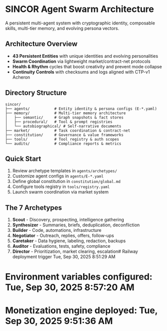 # SINCOR Agent Swarm Architecture

A persistent multi-agent system with cryptographic identity, composable skills, multi-tier memory, and evolving persona vectors.

## Architecture Overview

- **43 Persistent Entities** with unique identities and evolving personalities
- **Swarm Coordination** via lightweight market/contract-net protocols  
- **Health & Rhythm** cycles that boost creativity and prevent mode collapse
- **Continuity Controls** with checksums and logs aligned with CTP-v1 Acheron

## Directory Structure

```
sincor/
├── agents/           # Entity identity & persona configs (E-*.yaml)
├── memory/           # Multi-tier memory architecture
│   ├── semantic/     # Graph snapshots & fact stores
│   ├── procedural/   # Tool & prompt registries
│   └── autobiographical/ # Self-narrative documents
├── market/           # Task coordination & contract-net
├── constitution/     # Governance & value frameworks
├── tools/            # Tool registry & auth scopes
└── audits/           # Compliance reports & metrics
```

## Quick Start

1. Review archetype templates in `agents/archetypes/`
2. Customize agent configs in `agents/E-*.yaml` 
3. Define global constitution in `constitution/global.md`
4. Configure tools registry in `tools/registry.yaml`
5. Launch swarm coordination via market system

## The 7 Archetypes

1. **Scout** - Discovery, prospecting, intelligence gathering
2. **Synthesizer** - Summaries, briefs, deduplication, deconfliction  
3. **Builder** - Code, automations, infrastructure
4. **Negotiator** - Outreach, replies, offers, follow-ups
5. **Caretaker** - Data hygiene, labeling, redaction, backups
6. **Auditor** - Evaluations, tests, safety, compliance
7. **Director** - Prioritization, market clearing, escalation# Railway deployment trigger Tue, Sep 30, 2025  8:51:29 AM
# Environment variables configured: Tue, Sep 30, 2025  8:57:20 AM
# Monetization engine deployed: Tue, Sep 30, 2025  9:51:36 AM

